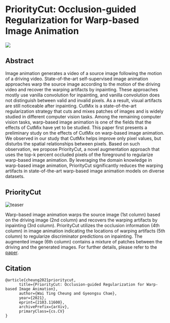 # PriorityCut: Occlusion-guided Regularization for Warp-based Image Animation

<a href="https://arxiv.org/abs/2103.11600"><img src="https://img.shields.io/badge/arXiv-2103.11600-b31b1b.svg"></a>


## Abstract

Image animation generates a video of a source image following the motion of a driving video. State-of-the-art self-supervised image animation approaches warp the source image according to the motion of the driving video and recover the warping artifacts by inpainting. These approaches mostly use vanilla convolution for inpainting, and vanilla convolution does not distinguish between valid and invalid pixels. As a result, visual artifacts are still noticeable after inpainting. CutMix is a state-of-the-art regularization strategy that cuts and mixes patches of images and is widely studied in different computer vision tasks. Among the remaining computer vision tasks, warp-based image animation is one of the fields that the effects of CutMix have yet to be studied. This paper first presents a preliminary study on the effects of CutMix on warp-based image animation. We observed in our study that CutMix helps improve only pixel values, but disturbs the spatial relationships between pixels. Based on such observation, we propose PriorityCut, a novel augmentation approach that uses the top-k percent occluded pixels of the foreground to regularize warp-based image animation. By leveraging the domain knowledge in warp-based image animation, PriorityCut significantly reduces the warping artifacts in state-of-the-art warp-based image animation models on diverse datasets.

## PriorityCut

![teaser](https://user-images.githubusercontent.com/64956291/112425285-279b9900-8d79-11eb-9199-22b0e76d7393.png)

Warp-based image animation warps the source image (1st column) based on the driving image (2nd column) and recovers the warping artifacts by inpainting (3rd column). PriorityCut utilizes the occlusion information (4th column) in image animation indicating the locations of warping artifacts (5th column) to regularize discriminator predictions on inpainting. The augmented image (6th column) contains a mixture of patches between the driving and the generated images. For further details, please refer to the [paper](https://arxiv.org/abs/2103.11600).

## Citation

```plain
@article{cheung2021prioritycut,
      title={PriorityCut: Occlusion-guided Regularization for Warp-based Image Animation}, 
      author={Wai Ting Cheung and Gyeongsu Chae},
      year={2021},
      eprint={2103.11600},
      archivePrefix={arXiv},
      primaryClass={cs.CV}
}
```
